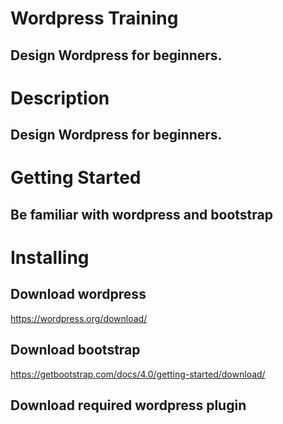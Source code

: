 # Wordpress Training
## Design Wordpress for beginners.

# Description
## Design Wordpress for beginners.

# Getting Started
## Be familiar with wordpress and bootstrap

# Installing
## Download wordpress
  https://wordpress.org/download/
## Download bootstrap
  https://getbootstrap.com/docs/4.0/getting-started/download/
## Download required wordpress plugin
